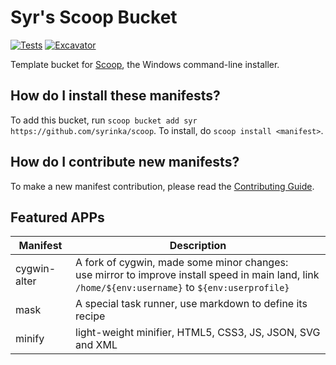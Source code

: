 # Syr's Scoop Bucket

[![Tests](https://github.com/syrinka/scoop/actions/workflows/ci.yml/badge.svg)](https://github.com/syrinka/scoop/actions/workflows/ci.yml) [![Excavator](https://github.com/syrinka/scoop/actions/workflows/excavator.yml/badge.svg)](https://github.com/syrinka/scoop/actions/workflows/excavator.yml)

Template bucket for [Scoop](https://scoop.sh), the Windows command-line installer.

How do I install these manifests?
---------------------------------

To add this bucket, run `scoop bucket add syr https://github.com/syrinka/scoop`. To install, do `scoop install <manifest>`.

How do I contribute new manifests?
----------------------------------

To make a new manifest contribution, please read the [Contributing Guide](https://github.com/ScoopInstaller/.github/blob/main/.github/CONTRIBUTING.md).

## Featured APPs

Manifest | Description
-- | --
cygwin-alter | A fork of cygwin, made some minor changes:</br>use mirror to improve install speed in main land, link `/home/${env:username}` to `${env:userprofile}`
mask | A special task runner, use markdown to define its recipe
minify | light-weight minifier, HTML5, CSS3, JS, JSON, SVG and XML
